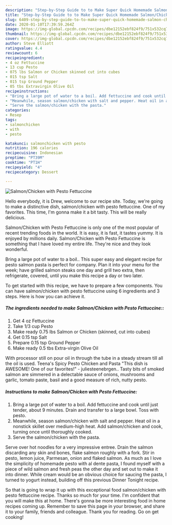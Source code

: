 ```yaml
---
description: "Step-by-Step Guide to to Make Super Quick Homemade Salmon/Chicken with Pesto Fettuccine"
title: "Step-by-Step Guide to to Make Super Quick Homemade Salmon/Chicken with Pesto Fettuccine"
slug: 6409-step-by-step-guide-to-to-make-super-quick-homemade-salmon-chicken-with-pesto-fettuccine
date: 2020-01-10T17:39:59.264Z
image: https://img-global.cpcdn.com/recipes/dbe12152ebf824f9/751x532cq70/salmonchicken-with-pesto-fettuccine-recipe-main-photo.jpg
thumbnail: https://img-global.cpcdn.com/recipes/dbe12152ebf824f9/751x532cq70/salmonchicken-with-pesto-fettuccine-recipe-main-photo.jpg
cover: https://img-global.cpcdn.com/recipes/dbe12152ebf824f9/751x532cq70/salmonchicken-with-pesto-fettuccine-recipe-main-photo.jpg
author: Steve Elliott
ratingvalue: 4.4
reviewcount: 6
recipeingredient:
- 4 oz Fettuccine
- 13 cup Pesto
- 075 lbs Salmon or Chicken skinned cut into cubes
- 015 tsp Salt
- 015 tsp Ground Pepper
- 05 tbs Extravirgin Olive Oil
recipeinstructions:
- "Bring a large pot of water to a boil. Add fettuccine and cook until just tender, about 9 minutes. Drain and transfer to a large bowl. Toss with pesto."
- "Meanwhile, season salmon/chicken with salt and pepper. Heat oil in a nonstick skillet over medium-high heat. Add salmon/chicken and cook, turning once until thoroughly cooked."
- "Serve the salmon/chicken with the pasta."
categories:
- Resep
tags:
- salmonchicken
- with
- pesto

katakunci: salmonchicken with pesto
nutrition: 196 calories
recipecuisine: Indonesian
preptime: "PT39M"
cooktime: "PT1H"
recipeyield: "4"
recipecategory: Dessert

---
```



![Salmon/Chicken with Pesto Fettuccine](https://img-global.cpcdn.com/recipes/dbe12152ebf824f9/751x532cq70/salmonchicken-with-pesto-fettuccine-recipe-main-photo.jpg)

Hello everybody, it is Drew, welcome to our recipe site. Today, we're going to make a distinctive dish, salmon/chicken with pesto fettuccine. One of my favorites. This time, I'm gonna make it a bit tasty. This will be really delicious.

Salmon/Chicken with Pesto Fettuccine is only one of the most popular of recent trending foods in the world. It is easy, it is fast, it tastes yummy. It is enjoyed by millions daily. Salmon/Chicken with Pesto Fettuccine is something that I have loved my entire life. They're nice and they look wonderful.

Bring a large pot of water to a boil.. This super easy and elegant recipe for pesto salmon pasta is perfect for company. Plan it into your menu for the week; have grilled salmon steaks one day and grill two extra, then refrigerate, covered, until you make this recipe a day or two later.


To get started with this recipe, we have to prepare a few components. You can have salmon/chicken with pesto fettuccine using 6 ingredients and 3 steps. Here is how you can achieve it.

##### The ingredients needed to make Salmon/Chicken with Pesto Fettuccine::

1. Get 4 oz Fettuccine
1. Take 1/3 cup Pesto
1. Make ready 0.75 lbs Salmon or Chicken (skinned, cut into cubes)
1. Get 0.15 tsp Salt
1. Prepare 0.15 tsp Ground Pepper
1. Make ready 0.5 tbs Extra-virgin Olive Oil


With processor still on pour oil in through the tube in a steady stream till all the oil is used. Teena&#39;s Spicy Pesto Chicken and Pasta &#34;This dish is AWESOME! One of our favorites!&#34; - juliesteenebrgen.. Tasty bits of smoked salmon are simmered in a delectable sauce of onions, mushrooms and garlic, tomato paste, basil and a good measure of rich, nutty pesto. 

##### Instructions to make Salmon/Chicken with Pesto Fettuccine:

1. Bring a large pot of water to a boil. Add fettuccine and cook until just tender, about 9 minutes. Drain and transfer to a large bowl. Toss with pesto.
1. Meanwhile, season salmon/chicken with salt and pepper. Heat oil in a nonstick skillet over medium-high heat. Add salmon/chicken and cook, turning once until thoroughly cooked.
1. Serve the salmon/chicken with the pasta.


Serve over hot noodles for a very impressive entree. Drain the salmon discarding any skin and bones, flake salmon roughly with a fork. Stir in pesto, lemon juice, Parmesan, onion and flaked salmon. As much as I love the simplicity of homemade pesto with al dente pasta, I found myself with a piece of wild salmon and fresh peas the other day and set out to make it into dinner. While cream would be an obvious choice for saucing the pasta, I turned to yogurt instead, building off this previous Dinner Tonight recipe. 

So that is going to wrap it up with this exceptional food salmon/chicken with pesto fettuccine recipe. Thanks so much for your time. I'm confident that you will make this at home. There's gonna be more interesting food in home recipes coming up. Remember to save this page in your browser, and share it to your family, friends and colleague. Thank you for reading. Go on get cooking!
